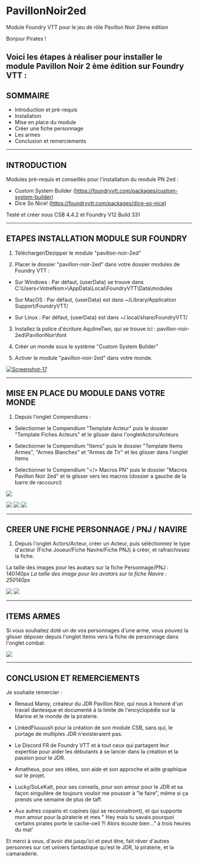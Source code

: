 # PavillonNoir2ed
Module Foundry VTT pour le jeu de rôle Pavillon Noir 2ème édition

Bonjour Pirates ! 

Voici les étapes à réaliser pour installer le module Pavillon Noir 2 ème édition sur Foundry VTT : 
-----------------------------------------------------
SOMMAIRE
-----------------------------------------------------
- Introduction et prè-requis
- Installation
- Mise en place du module
- Créer une fiche personnage
- Les armes
- Conclusion et remerciements

-----------------------------------------------------
INTRODUCTION
-----------------------------------------------------
Modules pré-requis et conseillés pour l'installation du module PN 2ed : 

- Custom System Builder (https://foundryvtt.com/packages/custom-system-builder)
- Dice So Nice! (https://foundryvtt.com/packages/dice-so-nice)

Testé et créer sous CSB 4.4.2 et Foundry V12 Build 331

-----------------------------------------------------
ETAPES INSTALLATION MODULE SUR FOUNDRY
-----------------------------------------------------
1) Télécharger/Dezipper le module "pavillon-noir-2ed"

2) Placer le dossier "pavillon-noir-2ed" dans votre dossier modules de Foundry VTT : 

- Sur Windows : Par défaut, {userData} se trouve dans C:\Users\<VotreNom>\AppData\Local\FoundryVTT\Data\modules

- Sur MacOS : Par défaut, {userData} est dans ~/Library/Application Support/FoundryVTT/

- Sur Linux : Par défaut, {userData} est dans ~/.local/share/FoundryVTT/

3) Installez la police d'écriture AqulineTwo, qui se trouve ici : pavillon-noir-2ed\PavillonNoir\font

4) Crèer un monde sous le système "Custom System Builder"

5) Activer le module "pavillon-noir-2ed" dans votre monde.

<a href="https://ibb.co/b5jsB9Wz"><img src="https://i.ibb.co/9HmbT58s/Screenshot-17.png" alt="Screenshot-17" border="0"></a>

-----------------------------------------------------
MISE EN PLACE DU MODULE DANS VOTRE MONDE
-----------------------------------------------------

1) Depuis l'onglet Compendiums : 

- Selectionner le Compendium "Template Acteur" puis le dossier "Template Fiches Acteurs" et le glisser dans l'ongletActors/Acteurs 

- Selectionner le Compendium "Items" puis le dossier "Template Items Armes", "Armes Blanches" et "Armes de Tir" et les glisser dans l'onglet Items

- Selectionner le Compendium "</> Macros PN" puis le dossier "Macros Pavillon Noir 2ed" et le glisser vers les macros (dossier a gauche de la barre de raccourci)

<a href="https://imgbb.com/"><img src="https://i.ibb.co/mr6DTr0m/Screenshot-16.png" border="0"></a>

<a href="https://ibb.co/Q7D8bqsR"><img src="https://i.ibb.co/XfYy2dmg/Screenshot-18.png" border="0"></a>
<a href="https://ibb.co/dwxfjtPp"><img src="https://i.ibb.co/4n3FK28S/Screenshot-20.png" border="0"></a>
<a href="https://ibb.co/CKV7SSs4"><img src="https://i.ibb.co/PG1hVVzJ/Screenshot-21.png" border="0"></a>

-----------------------------------------------------
CREER UNE FICHE PERSONNAGE / PNJ / NAVIRE
-----------------------------------------------------
1) Depuis l'onglet Actors/Acteur, créer un Acteur, puis séléctionnez le type d'acteur (Fiche Joueur/Fiche Navire/Fiche PNJ) à créer, et rafraichissez la fiche.

La taille des images pour les avatars sur la fiche Personnage/PNJ : 140*140px
La taille des image pour les avatars sur la fiche Navire : 250*140px

<a href="https://ibb.co/BHCDR1D2"><img src="https://i.ibb.co/HLHvQJvT/Screenshot-23.png" border="0"></a>
<a href="https://ibb.co/9kVf62J5"><img src="https://i.ibb.co/W4PdZFQJ/Screenshot-24.png" border="0"></a>

-----------------------------------------------------
ITEMS ARMES
-----------------------------------------------------
Si vous souhaitez doté un de vos personnages d'une arme, vous pouvez la glisser déposer depuis l'onglet Items vers la fiche de personnage dans l'onglet combat.

<a href="https://ibb.co/qYrv3K3M"><img src="https://i.ibb.co/QvK43L3F/Screenshot-25.png" border="0"></a>

-----------------------------------------------------
CONCLUSION ET REMERCIEMENTS
-----------------------------------------------------
Je souhaite remercier : 

- Renaud Maroy, créateur du JDR Pavillon Noir, qui nous à honoré d'un travail dantesque et documenté à la limite de l'encyclopédie sur la Marine et le monde de la piraterie. 
- LinkedFluuuush pour la création de son module CSB, sans qui, le portage de multiples JDR n'existeraient pas.
- Le Discord FR de Foundry VTT et à tout ceux qui partagent leur expertise pour aider les débutants à se lancer dans la création et la passion pour le JDR.

- Amatheus, pour ses idées, son aide et son approche et aide graphique sur le projet.
- Lucky/SoLeKalt, pour ses conseils, pour son amour pour le JDR et sa façon singulière de toujours vouloir me pousser à "le faire", même si ça prends une semaine de plus de taff.
- Aux autres copains et copines (qui se reconnaitront), et qui supporte mon amour pour la piraterie et mes " Hey mais tu savais pourquoi certains pirates porte le cache-oeil ?! Alors écoute bien .." à trois heures du mat'

Et merci à vous, d'avoir été jusqu'ici et peut être, fait rêver d'autres personnes sur cet univers fantastique qu'est le JDR, la piraterie, et la camaraderie.



